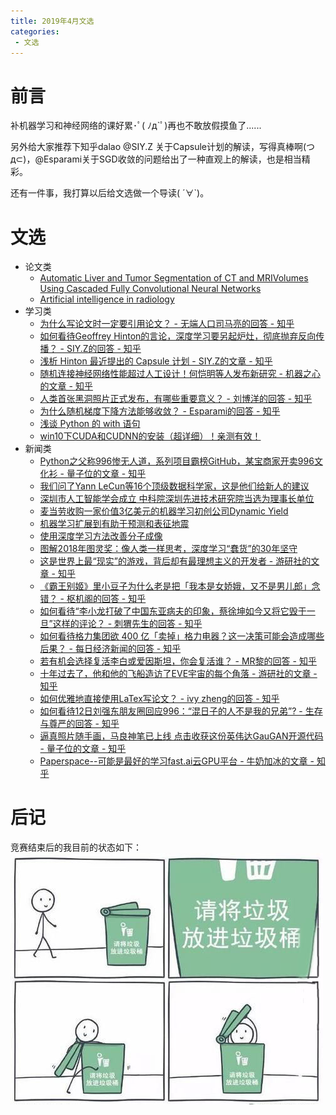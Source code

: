 ```yaml
---
title: 2019年4月文选
categories:
 - 文选
---
```


# 前言

补机器学习和神经网络的课好累･ﾟ( ﾉд`ﾟ)再也不敢放假摸鱼了......

另外给大家推荐下知乎dalao @SIY.Z 关于Capsule计划的解读，写得真棒啊(つд⊂)，@Esparami关于SGD收敛的问题给出了一种直观上的解读，也是相当精彩。

还有一件事，我打算以后给文选做一个导读( ´∀`)。

# 文选

* 论文类
  * [Automatic Liver and Tumor Segmentation of CT and MRIVolumes Using Cascaded Fully Convolutional Neural Networks](https://arxiv.org/pdf/1702.05970.pdf)
  * [Artificial intelligence in radiology](https://www.nature.com/articles/s41568-018-0016-5)
* 学习类
  * [为什么写论文时一定要引用论文？ - 无端人口司马亮的回答 - 知乎](https://www.zhihu.com/question/22869308/answer/623238677)
  * [如何看待Geoffrey Hinton的言论，深度学习要另起炉灶，彻底抛弃反向传播？ - SIY.Z的回答 - 知乎](https://www.zhihu.com/question/65430434/answer/231173731)
  * [浅析 Hinton 最近提出的 Capsule 计划 - SIY.Z的文章 - 知乎](https://zhuanlan.zhihu.com/p/29435406)
  * [随机连接神经网络性能超过人工设计！何恺明等人发布新研究 - 机器之心的文章 - 知乎](https://zhuanlan.zhihu.com/p/61756241)
  * [人类首张黑洞照片正式发布，有哪些重要意义？ - 刘博洋的回答 - 知乎](https://www.zhihu.com/question/318763133/answer/647242474)
  * [为什么随机梯度下降方法能够收敛？ - Esparami的回答 - 知乎](https://www.zhihu.com/question/27012077/answer/122946984)
  * [浅谈 Python 的 with 语句](https://www.ibm.com/developerworks/cn/opensource/os-cn-pythonwith/)
  * [win10下CUDA和CUDNN的安装（超详细）！亲测有效！](https://blog.csdn.net/u010618587/article/details/82940528)
* 新闻类
  * [Python之父称996惨无人道，系列项目霸榜GitHub，某宝商家开卖996文化衫 - 量子位的文章 - 知乎](https://zhuanlan.zhihu.com/p/60961466)
  * [我们问了Yann LeCun等16个顶级数据科学家，这是他们给新人的建议](http://baijiahao.baidu.com/s?id=1600686264641546643&wfr=spider&for=pc)
  * [深圳市人工智能学会成立 中科院深圳先进技术研究院当选为理事长单位](http://www.sznews.com/news/content/2019-03/31/content_21577969.htm)
  * [麦当劳收购一家价值3亿美元的机器学习初创公司Dynamic Yield](https://www.linuxidc.com/Linux/2019-03/157822.htm)
  * [机器学习扩展到有助于预测和表征地震](http://cn.latincomercio.com/investment/201903155.html)
  * [使用深度学习方法改善分子成像](http://cn.latincomercio.com/investment/201903152.html)
  * [图解2018年图灵奖：像人类一样思考，深度学习“蠢货”的30年坚守](http://www.nbd.com.cn/articles/2019-03-29/1315845.html)
  * [这是世界上最“现实”的游戏，背后却有最理想主义的开发者 - 游研社的文章 - 知乎](https://zhuanlan.zhihu.com/p/61071570)
  * [《霸王别姬》里小豆子为什么老是把「我本是女娇娥，又不是男儿郎」念错？ - 枢机阁的回答 - 知乎](https://www.zhihu.com/question/21757284/answer/632472400)
  * [如何看待“李小龙打破了中国东亚病夫的印象，蔡徐坤如今又将它毁于一旦”这样的评论？ - 刺猬先生的回答 - 知乎](https://www.zhihu.com/question/318571315/answer/641137183)
  * [如何看待格力集团欲 400 亿「卖掉」格力电器？这一决策可能会造成哪些后果？ - 每日经济新闻的回答 - 知乎](https://www.zhihu.com/question/319348233/answer/645829046)
  * [若有机会选择复活李白或爱因斯坦，你会复活谁？ - MR黎的回答 - 知乎](https://www.zhihu.com/question/311430397/answer/619331219)
  * [十年过去了，他和他的飞船造访了EVE宇宙的每个角落 - 游研社的文章 - 知乎](https://zhuanlan.zhihu.com/p/61949501)
  * [如何优雅地直接使用LaTex写论文？ - ivy zheng的回答 - 知乎](https://www.zhihu.com/question/311905180/answer/595552146)
  * [如何看待12日刘强东朋友圈回应996：“混日子的人不是我的兄弟”? - 生存与尊严的回答 - 知乎](https://www.zhihu.com/question/319856949/answer/649455615)
  * [逼真照片随手画，马良神笔已上线 点击收获这份英伟达GauGAN开源代码 - 量子位的文章 - 知乎](https://zhuanlan.zhihu.com/p/62723561)
  * [Paperspace--可能是最好的学习fast.ai云GPU平台 - 牛奶加冰的文章 - 知乎](https://zhuanlan.zhihu.com/p/57133527)

# 后记

竞赛结束后的我目前的状态如下：
![正确分类自己.jpg](/img/2019/1.jpg)
